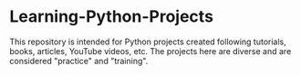 # Learning-Python-Projects
This repository is intended for Python projects created following tutorials, books, articles, YouTube videos, etc. The projects here are diverse and are considered "practice" and "training".
